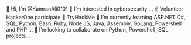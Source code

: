👋 Hi, I’m @KamranAli0101
👀 I’m interested in cybersecurity ...
✌ Volunteer HackerOne participate
🎁 TryHackMe
🌱 I’m currently learning ASP.NET C#, SQL, Python, Bash, Ruby, Node JS, Java, Assembly, GoLang, Powershell and PHP ...
💞️ I’m looking to collaborate on Python, Powershell, SQL projects...
